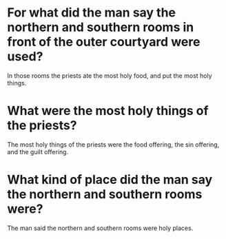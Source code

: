 # For what did the man say the northern and southern rooms in front of the outer courtyard were used?

In those rooms the priests ate the most holy food, and put the most holy things.

# What were the most holy things of the priests?

The most holy things of the priests were the food offering, the sin offering, and the guilt offering.

# What kind of place did the man say the northern and southern rooms were?

The man said the northern and southern rooms were holy places.
